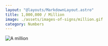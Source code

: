 ```yaml
---
layout: "@layouts/MarkdownLayout.astro"
title: 1,000,000 / Million
image: ./assets/images-of-signs/million.gif
category: Numbers
---
```


![A million](@signs/million.gif)
